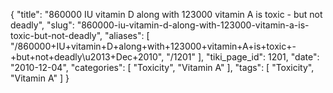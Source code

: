 {
    "title": "860000 IU vitamin D along with 123000 vitamin A is toxic - but not deadly",
    "slug": "860000-iu-vitamin-d-along-with-123000-vitamin-a-is-toxic-but-not-deadly",
    "aliases": [
        "/860000+IU+vitamin+D+along+with+123000+vitamin+A+is+toxic+-+but+not+deadly\u2013+Dec+2010",
        "/1201"
    ],
    "tiki_page_id": 1201,
    "date": "2010-12-04",
    "categories": [
        "Toxicity",
        "Vitamin A"
    ],
    "tags": [
        "Toxicity",
        "Vitamin A"
    ]
}